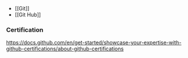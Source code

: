 + [[Git]]
+ [[Git Hub]]



### Certification 

https://docs.github.com/en/get-started/showcase-your-expertise-with-github-certifications/about-github-certifications
